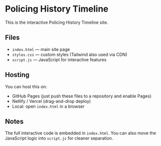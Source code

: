 # Policing History Timeline

This is the interactive Policing History Timeline site.

## Files
- `index.html` — main site page
- `styles.css` — custom styles (Tailwind also used via CDN)
- `script.js` — JavaScript for interactive features

## Hosting
You can host this on:
- GitHub Pages (just push these files to a repository and enable Pages)
- Netlify / Vercel (drag-and-drop deploy)
- Local: open `index.html` in a browser

## Notes
The full interactive code is embedded in `index.html`. 
You can also move the JavaScript logic into `script.js` for cleaner separation.
